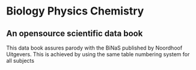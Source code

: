 # Biology Physics Chemistry 
An opensource scientific data book 
---
This data book assures parody with the BiNaS published by Noordhoof Uitgevers. This is achieved by using the same table numbering system for all subjects
